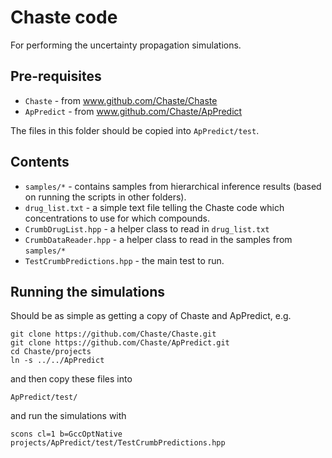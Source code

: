 # Chaste code

For performing the uncertainty propagation simulations.

## Pre-requisites

 * `Chaste` - from www.github.com/Chaste/Chaste
 * `ApPredict` - from www.github.com/Chaste/ApPredict

The files in this folder should be copied into `ApPredict/test`.

## Contents

 * `samples/*` - contains samples from hierarchical inference results (based on running the scripts in other folders).
 * `drug_list.txt` - a simple text file telling the Chaste code which concentrations to use for which compounds.
 * `CrumbDrugList.hpp` - a helper class to read in `drug_list.txt`
 * `CrumbDataReader.hpp` - a helper class to read in the samples from `samples/*`
 * `TestCrumbPredictions.hpp` - the main test to run.

## Running the simulations

Should be as simple as getting a copy of Chaste and ApPredict, e.g.

```
git clone https://github.com/Chaste/Chaste.git
git clone https://github.com/Chaste/ApPredict.git
cd Chaste/projects
ln -s ../../ApPredict
```
and then copy these files into
```
ApPredict/test/
```
and run the simulations with
```
scons cl=1 b=GccOptNative projects/ApPredict/test/TestCrumbPredictions.hpp
```










